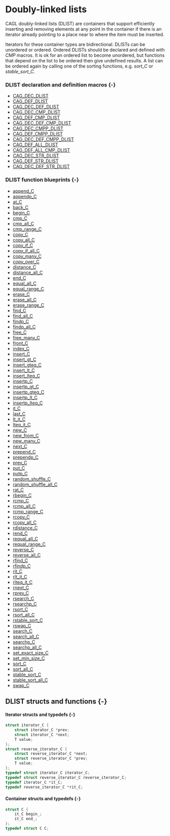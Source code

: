 # Doubly-linked lists

CAGL doubly-linked lists (DLIST) are containers that support efficiently inserting and removing elements at any point in the container if there is an iterator already pointing to a place near to where the item must be inserted.

Iterators for these container types are bidirectional. DLISTs can be unordered  or ordered. Ordered DLISTs should be declared and defined with *CMP* macros. It is ok for an ordered list to become unordered, but functions that depend on the list to be ordered then give undefined results. A list can be ordered again by calling one of the sorting functions, e.g. *sort_C* or *stable_sort_C*.

### DLIST declaration and definition macros {-}

- [CAG_DEC_DLIST](#cag_dec_dlist)
- [CAG_DEF_DLIST](#cag_def_dlist)
- [CAG_DEC_DEF_DLIST](#cag_dec_def_dlist)
- [CAG_DEC_CMP_DLIST](#cag_dec_cmp_dlist)
- [CAG_DEF_CMP_DLIST](#cag_def_cmp_dlist)
- [CAG_DEC_DEF_CMP_DLIST](#cag_dec_def_cmp_dlist)
- [CAG_DEC_CMPP_DLIST](#cag_dec_cmpp_dlist)
- [CAG_DEF_CMPP_DLIST](#cag_def_cmpp_dlist)
- [CAG_DEC_DEF_CMPP_DLIST](#cag_dec_def_cmpp_dlist)
- [CAG_DEF_ALL_DLIST](#cag_def_all_dlist)
- [CAG_DEF_ALL_CMP_DLIST](#cag_def_all_cmp_dlist)
- [CAG_DEC_STR_DLIST](#cag_dec_str_dlist)
- [CAG_DEF_STR_DLIST](#cag_def_str_dlist)
- [CAG_DEC_DEF_STR_DLIST](#cag_dec_def_str_dlist)

### DLIST function blueprints {-}

- [append_C](#append_C-ad)
- [appendp_C](#appendp_C-ad)
- [at_C](#at_C-adhst)
- [back_C](#back_C)
- [begin_C](#begin_C-adhst)
- [cmp_C](#cmp_C-adst)
- [cmp_all_C](#cmp_all_C-adst)
- [cmp_range_C](#cmp_range_C-adst)
- [copy_C](#copy_C-adhst)
- [copy_all_C](#copy_all_C-adhst)
- [copy_if_C](#copy_if_C-adhst)
- [copy_if_all_C](#copy_if_all_C-adhst)
- [copy_many_C](#copy_many_C-adhst)
- [copy_over_C](#copy_over_C-adhst)
- [distance_C](#distance_C-adhst)
- [distance_all_C](#distance_all_C-adhst)
- [end_C](#end_C-adhst)
- [equal_all_C](#equal_all_C-adst)
- [equal_range_C](#equal_range_C-adst)
- [erase_C](#erase_C-adht)
- [erase_all_C](#erase_all_C-adhst)
- [erase_range_C](#erase_range_C-adhst)
- [find_C](#find_C-adhst)
- [find_all_C](#find_all_C-adhst)
- [findp_C](#findp_C-adhst)
- [findp_all_C](#findp_all_C-adhst)
- [free_C](#free_C-adhst)
- [free_many_C](#free_many_C-adhst)
- [front_C](#front_C-adst)
- [index_C](#index_C-adhst)
- [insert_C](#insert_C-adht)
- [insert_gt_C](#insert_gt_C-ad)
- [insert_gteq_C](#insert_gteq_C-ad)
- [insert_lt_C](#insert_lt_C-ad)
- [insert_lteq_C](#insert_lteq_C-ad)
- [insertp_C](#insertp_C-adht)
- [insertp_gt_C](#insertp_gt_C-ad)
- [insertp_gteq_C](#insertp_gteq_C-ad)
- [insertp_lt_C](#insertp_lt_C-ad)
- [insertp_lteq_C](#insertp_lteq_C-ad)
- [it_C](#it_C-adhst)
- [last_C](#last_C)
- [lt_it_C](#lt_it_C-ad)
- [lteq_it_C](#lteq_it_C-ad)
- [new_C](#new_C-adhst)
- [new_from_C](#new_from_C-adhst)
- [new_many_C](#new_many_C-adhst)
- [next_C](#next_C-adhst)
- [prepend_C](#prepend_C-ads)
- [prependp_C](#prependp_C-ads)
- [prev_C](#prev_C-adt)
- [put_C](#put_C-adhst)
- [putp_C](#putp_C)
- [random_shuffle_C](#random_shuffle_C-ad)
- [random_shuffle_all_C](#random_shuffle_all_C-ad)
- [rat_C](#rat_C-adt)
- [rbegin_C](#rbegin_C-adt)
- [rcmp_C](#rcmp_C-adt)
- [rcmp_all_C](#rcmp_all_C-adt)
- [rcmp_range_C](#rcmp_range_C-adt)
- [rcopy_C](#rcopy_C-adt)
- [rcopy_all_C](#rcopy_all_C-adt)
- [rdistance_C](#rdistance_C-adt)
- [rend_C](#rend_C-adt)
- [requal_all_C](#requal_all_C-adt)
- [requal_range_C](#requal_range_C-adt)
- [reverse_C](#reverse_C-ad)
- [reverse_all_C](#reverse_all_C-ads)
- [rfind_C](#rfind_C-adt)
- [rfindp_C](#rfindp_C-adt)
- [rit_C](#rit_C-adt)
- [rlt_it_C](#rlt_it_C-ad)
- [rlteq_it_C](#rlteq_it_C-ad)
- [rnext_C](#rnext_C-adt)
- [rprev_C](#rprev_C-adt)
- [rsearch_C](#rsearch_C-adt)
- [rsearchp_C](#rsearchp_C-adt)
- [rsort_C](#rsort_C-ad)
- [rsort_all_C](#rsort_all_C-ad)
- [rstable_sort_C](#rstable_sort_C-ad)
- [rswap_C](#rswap_C-adt)
- [search_C](#search_C-adst)
- [search_all_C](#search_all_C-adst)
- [searchp_C](#searchp_C-adst)
- [searchp_all_C](#searchp_all_C-adst)
- [set_exact_size_C](#set_exact_size_C-ads)
- [set_min_size_C](#set_min_size_C-ads)
- [sort_C](#sort_C-ad)
- [sort_all_C](#sort_all_C-ad)
- [stable_sort_C](#stable_sort_C-ad)
- [stable_sort_all_C](#stable_sort_all_C-ads)
- [swap_C](#swap_C-adhst)


## DLIST structs and functions {-}

#### Iterator structs and typedefs {-}

```C
struct iterator_C {
    struct iterator_C *prev;
    struct iterator_C *next;
    T value;
};
struct reverse_iterator_C {
    struct reverse_iterator_C *next;
    struct reverse_iterator_C *prev;
    T value;
};
typedef struct iterator_C iterator_C;
typedef struct reverse_iterator_C reverse_iterator_C;
typedef iterator_C *it_C;
typedef reverse_iterator_C *rit_C;
```

#### Container structs and typedefs {-}

```C
struct C {
    it_C begin_;
    it_C end_;
};
typedef struct C C;
```

